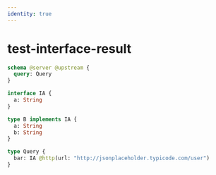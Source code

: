 ```yaml
---
identity: true
---
```


# test-interface-result

```graphql @schema
schema @server @upstream {
  query: Query
}

interface IA {
  a: String
}

type B implements IA {
  a: String
  b: String
}

type Query {
  bar: IA @http(url: "http://jsonplaceholder.typicode.com/user")
}
```
